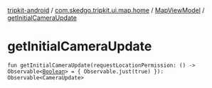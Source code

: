[tripkit-android](../../index.md) / [com.skedgo.tripkit.ui.map.home](../index.md) / [MapViewModel](index.md) / [getInitialCameraUpdate](./get-initial-camera-update.md)

# getInitialCameraUpdate

`fun getInitialCameraUpdate(requestLocationPermission: () -> Observable<`[`Boolean`](https://kotlinlang.org/api/latest/jvm/stdlib/kotlin/-boolean/index.html)`> = { Observable.just(true) }): Observable<CameraUpdate>`